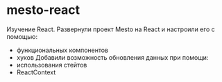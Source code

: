 # mesto-react
Изучение React. 
Развернули проект Mesto на React и настроили его с помощью:
* функциональных компонентов
* хуков
Добавили возможность обновления данных при помощи:
* использования стейтов
* ReactContext